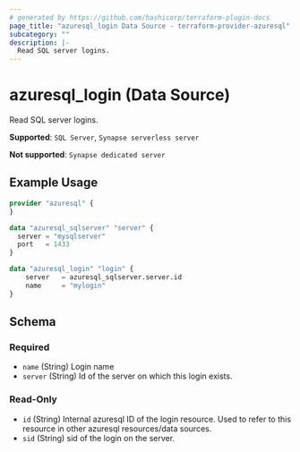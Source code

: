 ```yaml
---
# generated by https://github.com/hashicorp/terraform-plugin-docs
page_title: "azuresql_login Data Source - terraform-provider-azuresql"
subcategory: ""
description: |-
  Read SQL server logins.
---
```


# azuresql_login (Data Source)

Read SQL server logins.

**Supported**: `SQL Server`, `Synapse serverless server` 

**Not supported**: `Synapse dedicated server`

## Example Usage

```terraform
provider "azuresql" {
}

data "azuresql_sqlserver" "server" {
  server = "mysqlserver"
  port   = 1433
}

data "azuresql_login" "login" {
    server   = azuresql_sqlserver.server.id
    name     = "mylogin"
}
```

<!-- schema generated by tfplugindocs -->
## Schema

### Required

- `name` (String) Login name
- `server` (String) Id of the server on which this login exists.

### Read-Only

- `id` (String)  Internal azuresql ID of the login resource. Used to refer to this resource in other azuresql resources/data sources.
- `sid` (String) sid of the login on the server.
